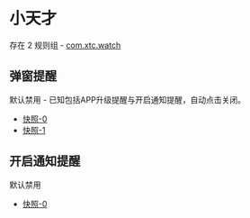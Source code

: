 # 小天才

存在 2 规则组 - [com.xtc.watch](/src/apps/com.xtc.watch.ts)

## 弹窗提醒

默认禁用 - 已知包括APP升级提醒与开启通知提醒，自动点击关闭。

- [快照-0](https://i.gkd.li/i/13197390)
- [快照-1](https://i.gkd.li/i/13063274)

## 开启通知提醒

默认禁用

- [快照-0](https://i.gkd.li/i/13059965)
